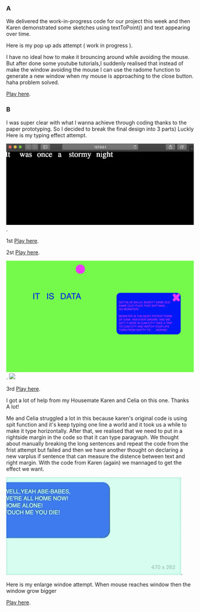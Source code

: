 ### A

We delivered the work-in-progress code for our project this week and then Karen demonstrated some sketches using textToPoint() and text appearing over time.

Here is my pop up ads attempt ( work in progress ).

I have no ideal how to make it brouncing around while avoiding the mouse.
But after done some youtube tutorials,I suddenly realised that instead of make the window avoiding the mouse I can use the radome function to generate a new window when my mouse is approaching to the close button. haha problem solved.

[Play here](https://raymondvonz.github.io/CodeWords/W9/window/).

### B

I was super clear with what l wanna achieve through coding thanks to the paper prototyping. So I decided to break the final design into 3 parts) Luckly 
Here is my typing effect attempt.

![](https://github.com/Raymondvonz/CodeWords/blob/master/W9/Screen%20Shot%202020-10-01%20at%201.30.26%20am.png).

1st
[Play here](https://raymondvonz.github.io/CodeWords/W9/typing/).

2st
[Play here](https://raymondvonz.github.io/CodeWords/W9/typ/).

![](https://github.com/Raymondvonz/CodeWords/blob/master/W9/Screen%20Shot%202020-10-01%20at%201.30.45%20am.png).
![](https://github.com/Raymondvonz/CodeWords/blob/master/W9/MOUSECLOSE.png)

3rd
[Play here](https://raymondvonz.github.io/CodeWords/W9/TYPING_WINDOW/).

I got a lot of help from my Housemate Karen and Celia on this one. Thanks A lot!

Me and Celia struggled a lot in this because karen's original code is using spit function and it's keep typing one line a world and it took us a while to make it type horizontally. After that, we realised that we need to put in a rightside margin in the code so that it can type paragraph. We thought about manually breaking the long sentences and repeat the code from the frist attempt but failed and then we have another thought on declaring a new varplus if sentence that can measure the distence between text and right margin. With the code from Karen (again) we mannaged to get the effect we want.

![](https://github.com/Raymondvonz/CodeWords/blob/master/W9/Oct-01-2020%2001-34-54.gif).

Here is my enlarge windoe attempt.
When mouse reaches window then the window grow bigger

[Play here](https://raymondvonz.github.io/CodeWords/W9/largewindow/).
